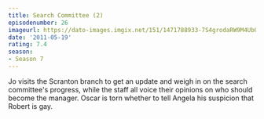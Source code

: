 ```yaml
---
title: Search Committee (2)
episodenumber: 26
imageurl: https://dato-images.imgix.net/151/1471788933-7S4grodaRW9M4UbQY9a93LYUy00.jpg?ixlib=rb-1.1.0&ch=DPR%2CWidth&auto=compress%2Cformat
date: '2011-05-19'
rating: 7.4
season:
- Season 7
---
```


Jo visits the Scranton branch to get an update and weigh in on the search committee's progress, while the staff all voice their opinions on who should become the manager. Oscar is torn whether to tell Angela his suspicion that Robert is gay.